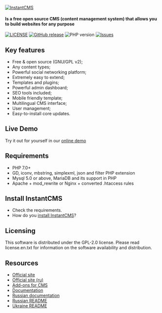 <p>
  <a href="https://instantcms.ru">
    <img alt="InstantCMS" src="https://instantcms.ru/templates/icms/images/logo.svg" />
  </a>
</p>

#### Is a free open source CMS (content management system) that allows you to build websites for any purpose

[![LICENSE](https://img.shields.io/badge/License-GPL%20v2-blue.svg)](./LICENSE)
[![GitHub release](https://img.shields.io/github/release/instantsoft/icms2.svg)](https://github.com/instantsoft/icms2/releases)
![PHP version](https://img.shields.io/badge/PHP->=v5.6-red.svg?php=5.6)
[![Issues](https://img.shields.io/github/issues-closed-raw/instantsoft/icms2.svg?maxAge=2592000)](https://github.com/instantsoft/icms2/issues)

## Key features

* Free & open source (GNU/GPL v2);
* Any content types;
* Powerful social networking platform;
* Extremely easy to extend;
* Templates and plugins;
* Powerful admin dashboard;
* SEO tools included;
* Mobile friendly template;
* Multilingual CMS interface;
* User management;
* Easy-to-install core updates.

## Live Demo ##

Try it out for yourself in our [online demo](https://demo.instantcms.io/)

## Requirements ##
* PHP 7.0+
* GD, iconv, mbstring, simplexml, json and filter PHP extension
* Mysql 5.0 or above, MariaDB and its support in PHP
* Apache + mod_rewrite or Nginx + converted .htaccess rules

## Install InstantCMS ##

* Check the requirements.
* How do you [install InstantCMS](https://docs.instantcms.ru/en/manual/install)?

## Licensing ##

This software is distributed under the GPL-2.0 license. Please read license.en.txt for information on the software availability and distribution.

## Resources

* [Official site](https://instantcms.io/)
* [Official site (ru)](https://instantcms.ru/)
* [Add-ons for CMS](https://addons.instantcms.ru/)
* [Documentation](https://docs.instantcms.ru/en)
* [Russian documentation](https://docs.instantcms.ru/)
* [Russian README](https://github.com/instantsoft/icms2/blob/master/.github/README.RU.md)
* [Ukraine README](https://github.com/instantsoft/icms2/blob/master/.github/README.UK.md)
